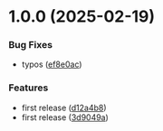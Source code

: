 # 1.0.0 (2025-02-19)


### Bug Fixes

* typos ([ef8e0ac](https://github.com/kpressOrg/device-service/commit/ef8e0ac079d2de0b3d5a14a1e8e2bcc0e4a4bd95))


### Features

* first release ([d12a4b8](https://github.com/kpressOrg/device-service/commit/d12a4b8be9fbd98ed51e4d3661962d1014007346))
* first release ([3d9049a](https://github.com/kpressOrg/device-service/commit/3d9049afe9454278cda934b4b25807ee1b8183f5))
